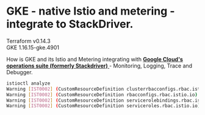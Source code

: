 # GKE - native Istio and metering - integrate to StackDriver.

Terraform v0.14.3   
GKE 1.16.15-gke.4901   

 How is GKE and its Istio and Metering integrating with [ __Google Cloud's operations suite (formerly Stackdriver)__ ](https://cloud.google.com/products/operations) - Monitoring, Logging, Trace and Debugger.   



```sh
istioctl analyze
Warning [IST0002] (CustomResourceDefinition clusterrbacconfigs.rbac.istio.io) Deprecated: Custom resource type rbac.istio.io ClusterRbacConfig is removed
Warning [IST0002] (CustomResourceDefinition rbacconfigs.rbac.istio.io) Deprecated: Custom resource type rbac.istio.io RbacConfig is removed
Warning [IST0002] (CustomResourceDefinition servicerolebindings.rbac.istio.io) Deprecated: Custom resource type rbac.istio.io ServiceRoleBinding is removed
Warning [IST0002] (CustomResourceDefinition serviceroles.rbac.istio.io) Deprecated: Custom resource type rbac.istio.io ServiceRole is removed
```

